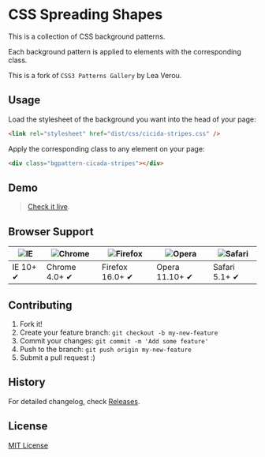 # CSS Spreading Shapes

This is a collection of CSS background patterns.

Each background pattern is applied to elements with the corresponding class.

This is a fork of `CSS3 Patterns Gallery` by Lea Verou.

## Usage

Load the stylesheet of the background you want into the head of your page:
```html
<link rel="stylesheet" href="dist/css/cicida-stripes.css" />
```

Apply the corresponding class to any element on your page:
```html
<div class="bgpattern-cicada-stripes"></div>
```

## Demo

> [Check it live](http://billynate.github.io/css-spreading-shapes).

## Browser Support

![IE](https://raw.github.com/alrra/browser-logos/master/internet-explorer/internet-explorer_48x48.png) | ![Chrome](https://raw.github.com/alrra/browser-logos/master/chrome/chrome_48x48.png) | ![Firefox](https://raw.github.com/alrra/browser-logos/master/firefox/firefox_48x48.png) | ![Opera](https://raw.github.com/alrra/browser-logos/master/opera/opera_48x48.png) | ![Safari](https://raw.github.com/alrra/browser-logos/master/safari/safari_48x48.png)
--- | --- | --- | --- | --- |
IE 10+ ✔ | Chrome 4.0+ ✔ | Firefox 16.0+ ✔ | Opera 11.10+ ✔ | Safari 5.1+ ✔ |

## Contributing

1. Fork it!
2. Create your feature branch: `git checkout -b my-new-feature`
3. Commit your changes: `git commit -m 'Add some feature'`
4. Push to the branch: `git push origin my-new-feature`
5. Submit a pull request :)

## History

For detailed changelog, check [Releases](https://github.com/BillyNate/css-spreading-shapes/releases).

## License

[MIT License](LICENSE)
